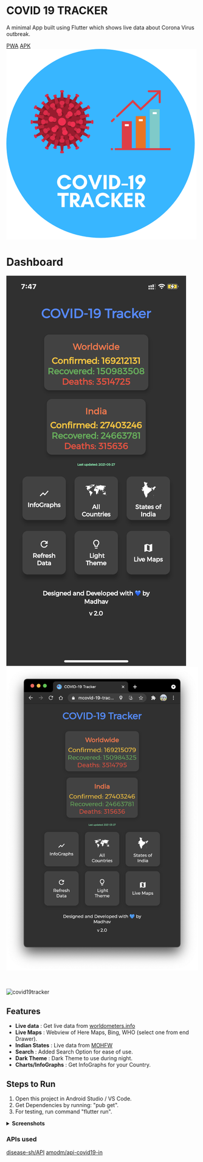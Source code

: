 # COVID 19 TRACKER

A minimal App built using Flutter which shows live data about Corona Virus outbreak.

[PWA](https://mcovid-19-tracker.web.app/#/)
[APK](https://github.com/madhavtripathi05/COVID_19_TRACKER/releases/download/v2.0/app-release.apk)
<img src="/assets/images/logov2.png" >

# Dashboard

<span>
    <img src="assets/screenshots/IMG_2406.PNG" />
    <img src="assets/screenshots/IMG_CHROME.png" />
</span>

&nbsp;

![covid19tracker](https://img.shields.io/static/v1?label=COVID_19_TRACKER&message=v2.0&color=green)

## Features

- **Live data** : Get live data from [worldometers.info](https://www.worldometers.info/coronavirus/)
- **Live Maps** : Webview of Here Maps, Bing, WHO (select one from end Drawer).
- **Indian States** : Live data from [MOHFW](https://www.mohfw.gov.in/)
- **Search** : Added Search Option for ease of use.
- **Dark Theme** : Dark Theme to use during night.
- **Charts/InfoGraphs** : Get InfoGraphs for your Country.

## Steps to Run

1.  Open this project in Android Studio / VS Code.
2.  Get Dependencies by running: "pub get".
3.  For testing, run command "flutter run".

<details>
  <summary><strong>Screenshots</strong></summary> 
    <img src="assets/screenshots/IMG_2408.png" />
    <img src="assets/screenshots/IMG_2410.PNG" />
    <img src="assets/screenshots/IMG_2409.PNG" />
    <img src="assets/screenshots/IMG_2411.PNG" />
    <img src="assets/screenshots/IMG_2412.PNG" />
    <img src="assets/screenshots/IMG_2414.PNG" />
    <img src="assets/screenshots/IMG_2413.PNG" />
    <img src="assets/screenshots/IMG_2415.PNG" />
    <img src="assets/screenshots/IMG_2416.PNG" />
    
</details>

### APIs used

[disease-sh/API](https://github.com/disease-sh/API)
[amodm/api-covid19-in](https://github.com/amodm/api-covid19-in)
